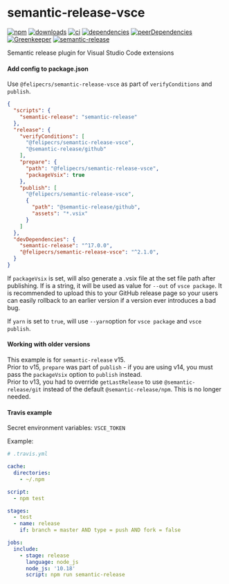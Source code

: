# semantic-release-vsce

[![npm](https://img.shields.io/npm/v/@felipecrs/semantic-release-vsce.svg)](https://www.npmjs.com/package/@felipecrs/semantic-release-vsce)
[![downloads](https://img.shields.io/npm/dt/@felipecrs/semantic-release-vsce.svg)](https://www.npmjs.com/package/@felipecrs/semantic-release-vsce)
[![ci](https://github.com/felipecrs/semantic-release-vsce/workflows/ci/badge.svg)](https://github.com/felipecrs/semantic-release-vsce/actions?query=workflow%3Aci)
[![dependencies](https://david-dm.org/@felipecrs/semantic-release-vsce/status.svg)](https://david-dm.org/@felipecrs/semantic-release-vsce)
[![peerDependencies](https://david-dm.org/felipecrs/semantic-release-vsce/peer-status.svg)](https://david-dm.org/felipecrs/semantic-release-vsce?type=peer)
[![Greenkeeper](https://badges.greenkeeper.io/@felipecrs/semantic-release-vsce.svg)](https://greenkeeper.io/)
[![semantic-release](https://img.shields.io/badge/%20%20%F0%9F%93%A6%F0%9F%9A%80-semantic--release-e10079.svg)](https://github.com/semantic-release/semantic-release)

Semantic release plugin for Visual Studio Code extensions

#### Add config to package.json

Use `@felipecrs/semantic-release-vsce` as part of `verifyConditions` and `publish`.

```json
{
  "scripts": {
    "semantic-release": "semantic-release"
  },
  "release": {
    "verifyConditions": [
      "@felipecrs/semantic-release-vsce",
      "@semantic-release/github"
    ],
    "prepare": {
      "path": "@felipecrs/semantic-release-vsce",
      "packageVsix": true
    },
    "publish": [
      "@felipecrs/semantic-release-vsce",
      {
        "path": "@semantic-release/github",
        "assets": "*.vsix"
      }
    ]
  },
  "devDependencies": {
    "semantic-release": "^17.0.0",
    "@felipecrs/semantic-release-vsce": "^2.1.0",
  }
}
```

If `packageVsix` is set, will also generate a .vsix file at the set file path after publishing. If is a string, it will be used as value for `--out` of `vsce package`.
It is recommended to upload this to your GitHub release page so your users can easily rollback to an earlier version if a version ever introduces a bad bug. 

If `yarn` is set to `true`, will use `--yarn`option for `vsce package` and `vsce publish`.

#### Working with older versions

This example is for `semantic-release` v15.  
Prior to v15, `prepare` was part of `publish` - if you are using v14, you must pass the `packageVsix` option to `publish` instead.  
Prior to v13, you had to override `getLastRelease` to use `@semantic-release/git` instead of the default `@semantic-release/npm`. This is no longer needed.

#### Travis example

Secret environment variables: `VSCE_TOKEN`

Example:

```yaml
# .travis.yml

cache:
  directories:
    - ~/.npm

script:
  - npm test

stages:
  - test
  - name: release
    if: branch = master AND type = push AND fork = false

jobs:
  include:
    - stage: release
      language: node_js
      node_js: '10.18'
      script: npm run semantic-release
```

